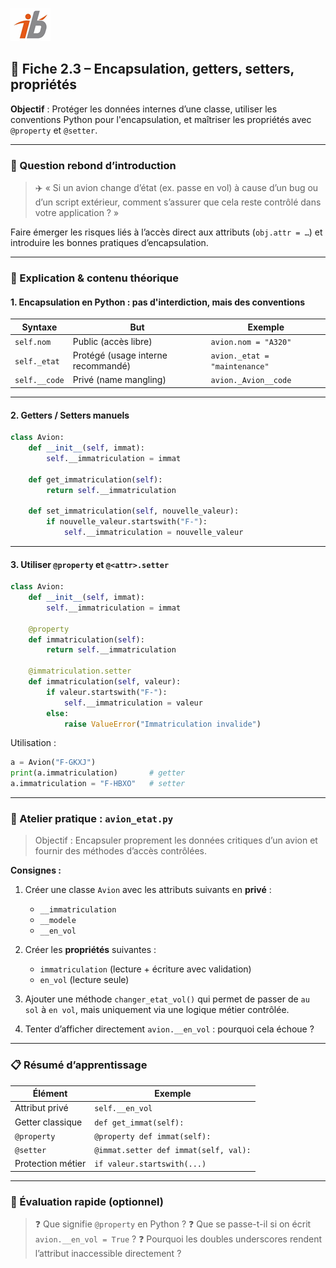 ![Logo](images\logo.png)


## 🧩 Fiche 2.3 – Encapsulation, getters, setters, propriétés

**Objectif** : Protéger les données internes d’une classe, utiliser les conventions Python pour l'encapsulation, et maîtriser les propriétés avec `@property` et `@setter`.

---

### 🔎 Question rebond d’introduction

> ✈️ « Si un avion change d’état (ex. passe en vol) à cause d’un bug ou d’un script extérieur, comment s’assurer que cela reste contrôlé dans votre application ? »

Faire émerger les risques liés à l’accès direct aux attributs (`obj.attr = …`) et introduire les bonnes pratiques d’encapsulation.

---

### 🧠 Explication & contenu théorique

#### 1. Encapsulation en Python : pas d'interdiction, mais des conventions

| Syntaxe       | But                                | Exemple                       |
| ------------- | ---------------------------------- | ----------------------------- |
| `self.nom`    | Public (accès libre)               | `avion.nom = "A320"`          |
| `self._etat`  | Protégé (usage interne recommandé) | `avion._etat = "maintenance"` |
| `self.__code` | Privé (name mangling)              | `avion._Avion__code`          |

---

#### 2. Getters / Setters manuels

```python
class Avion:
    def __init__(self, immat):
        self.__immatriculation = immat

    def get_immatriculation(self):
        return self.__immatriculation

    def set_immatriculation(self, nouvelle_valeur):
        if nouvelle_valeur.startswith("F-"):
            self.__immatriculation = nouvelle_valeur
```

---

#### 3. Utiliser `@property` et `@<attr>.setter`

```python
class Avion:
    def __init__(self, immat):
        self.__immatriculation = immat

    @property
    def immatriculation(self):
        return self.__immatriculation

    @immatriculation.setter
    def immatriculation(self, valeur):
        if valeur.startswith("F-"):
            self.__immatriculation = valeur
        else:
            raise ValueError("Immatriculation invalide")
```

Utilisation :

```python
a = Avion("F-GKXJ")
print(a.immatriculation)       # getter
a.immatriculation = "F-HBXO"   # setter
```

---

### 🔧 Atelier pratique : `avion_etat.py`

> Objectif : Encapsuler proprement les données critiques d’un avion et fournir des méthodes d’accès contrôlées.

**Consignes :**

1. Créer une classe `Avion` avec les attributs suivants en **privé** :

   * `__immatriculation`
   * `__modele`
   * `__en_vol`
2. Créer les **propriétés** suivantes :

   * `immatriculation` (lecture + écriture avec validation)
   * `en_vol` (lecture seule)
3. Ajouter une méthode `changer_etat_vol()` qui permet de passer de `au sol` à `en vol`, mais uniquement via une logique métier contrôlée.
4. Tenter d’afficher directement `avion.__en_vol` : pourquoi cela échoue ?

---

### 📋 Résumé d’apprentissage

| Élément           | Exemple                               |
| ----------------- | ------------------------------------- |
| Attribut privé    | `self.__en_vol`                       |
| Getter classique  | `def get_immat(self):`                |
| `@property`       | `@property def immat(self):`          |
| `@setter`         | `@immat.setter def immat(self, val):` |
| Protection métier | `if valeur.startswith(...)`           |

---

### 🧪 Évaluation rapide (optionnel)

> ❓ Que signifie `@property` en Python ?
> ❓ Que se passe-t-il si on écrit `avion.__en_vol = True` ?
> ❓ Pourquoi les doubles underscores rendent l’attribut inaccessible directement ?
